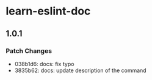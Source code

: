 # learn-eslint-doc

## 1.0.1

### Patch Changes

- 038b1d6: docs: fix typo
- 3835b62: docs: update description of the command
